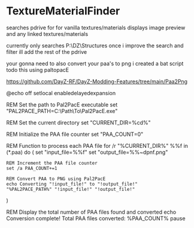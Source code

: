 # TextureMaterialFinder
searches pdrive for for vanilla textures/materials displays image preview and any linked textures/materials

currently only searches P:\DZ\Structures
once i improve the search and filter ill add the rest of the pdrive


your gonna need to also convert your paa's to png i created a bat script todo this using paltopacE

https://github.com/DayZ-RF/DayZ-Modding-Features/tree/main/Paa2Png

@echo off
setlocal enabledelayedexpansion

REM Set the path to Pal2PacE executable
set "PAL2PACE_PATH=C:\Path\To\Pal2PacE.exe"

REM Set the current directory
set "CURRENT_DIR=%cd%"

REM Initialize the PAA file counter
set "PAA_COUNT=0"

REM Function to process each PAA file
for /r "%CURRENT_DIR%" %%f in (*.paa) do (
    set "input_file=%%f"
    set "output_file=%%~dpnf.png"
    
    REM Increment the PAA file counter
    set /a PAA_COUNT+=1
    
    REM Convert PAA to PNG using Pal2PacE
    echo Converting "!input_file!" to "!output_file!"
    "%PAL2PACE_PATH%" "!input_file!" "!output_file!"
)

REM Display the total number of PAA files found and converted
echo Conversion complete! Total PAA files converted: %PAA_COUNT%
pause
